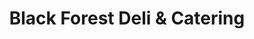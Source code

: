 ---
title: "Black Forest Deli & Catering"
url: /bethlehem/black-forest-deli-and-catering/
shop: deli
---